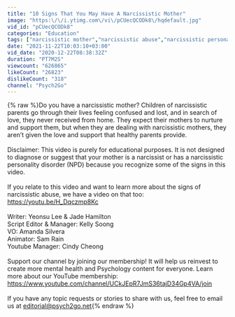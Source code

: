 ```yaml
---
title: "10 Signs That You May Have A Narcissistic Mother"
image: "https:\/\/i.ytimg.com\/vi\/pCUecQCODk8\/hqdefault.jpg"
vid_id: "pCUecQCODk8"
categories: "Education"
tags: ["narcissistic mother","narcissistic abuse","narcissistic personality disorder"]
date: "2021-11-22T10:03:10+03:00"
vid_date: "2020-12-22T08:38:32Z"
duration: "PT7M2S"
viewcount: "626865"
likeCount: "26823"
dislikeCount: "318"
channel: "Psych2Go"
---
```

{% raw %}Do you have a narcissistic mother? Children of narcissistic parents go through their lives feeling confused and lost, and in search of love, they never received from home. They expect their mothers to nurture and support them, but when they are dealing with narcissistic mothers, they aren’t given the love and support that healthy parents provide. <br /><br />Disclaimer: This video is purely for educational purposes. It is not designed to diagnose or suggest that your mother is a narcissist or has a narcissistic personality disorder (NPD) because you recognize some of the signs in this video. <br /><br />If you relate to this video and want to learn more about the signs of narcissistic abuse, we have a video on that too: <a rel="nofollow" target="blank" href="https://youtu.be/H_Dqczmp8Kc">https://youtu.be/H_Dqczmp8Kc</a><br /><br />Writer: Yeonsu Lee &amp; Jade Hamilton<br />Script Editor &amp; Manager: Kelly Soong <br />VO: Amanda Silvera <br />Animator: Sam Rain<br />Youtube Manager: Cindy Cheong <br /><br />Support our channel by joining our membership! It will help us reinvest to create more mental health and Psychology content for everyone. Learn more about our YouTube membership: <br /><a rel="nofollow" target="blank" href="https://www.youtube.com/channel/UCkJEpR7JmS36tajD34Gp4VA/join">https://www.youtube.com/channel/UCkJEpR7JmS36tajD34Gp4VA/join</a><br /><br />If you have any topic requests or stories to share with us, feel free to email us at editorial@psych2go.net{% endraw %}
